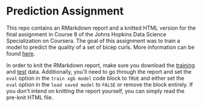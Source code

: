 # Prediction Assignment

This repo contains an RMarkdown report and a knitted HTML version for the final assignment
in Course 8 of the Johns Hopkins Data Science Specialization on Coursera. The goal of this
assignment was to train a model to predict the quality of a set of bicep curls. More
information can be found [here][1].

In order to knit the RMarkdown report, make sure you download the [training][2] and
[test][3] data. Additionally, you'll need to go through the report and set the `eval`
option in the `train xgb model` code block to `TRUE` and either set the `eval` option in
the `load saved model` to `FALSE` or remove the block entirely. If you don't intend on
knitting the report yourself, you can simply read the pre-knit HTML file.

[1]: http://groupware.les.inf.puc-rio.br/har
[2]: https://d396qusza40orc.cloudfront.net/predmachlearn/pml-training.csv
[3]: https://d396qusza40orc.cloudfront.net/predmachlearn/pml-testing.csv
